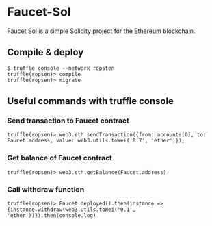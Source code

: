 # Faucet-Sol
Faucet Sol is a simple Solidity project for the Ethereum blockchain.

## Compile & deploy
```
$ truffle console --network ropsten
truffle(ropsen)> compile
truffle(ropsen)> migrate
```
## Useful commands with truffle console

### Send transaction to Faucet contract
```
truffle(ropsen)> web3.eth.sendTransaction({from: accounts[0], to: Faucet.address, value: web3.utils.toWei('0.7', 'ether')});
```
### Get balance of Faucet contract
```
truffle(ropsen)> web3.eth.getBalance(Faucet.address)
```
### Call withdraw function
```
truffle(ropsen)> Faucet.deployed().then(instance => {instance.withdraw(web3.utils.toWei('0.1', 'ether'))}).then(console.log)
```
